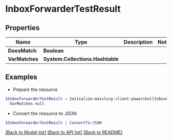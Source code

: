 # InboxForwarderTestResult
## Properties

Name | Type | Description | Notes
------------ | ------------- | ------------- | -------------
**DoesMatch** | **Boolean** |  | 
**VarMatches** | **System.Collections.Hashtable** |  | 

## Examples

- Prepare the resource
```powershell
$InboxForwarderTestResult = Initialize-maislurp-client-powershellInboxForwarderTestResult  -DoesMatch null `
 -VarMatches null
```

- Convert the resource to JSON
```powershell
$InboxForwarderTestResult | ConvertTo-JSON
```

[[Back to Model list]](../README#documentation-for-models) [[Back to API list]](../README#documentation-for-api-endpoints) [[Back to README]](../README)


